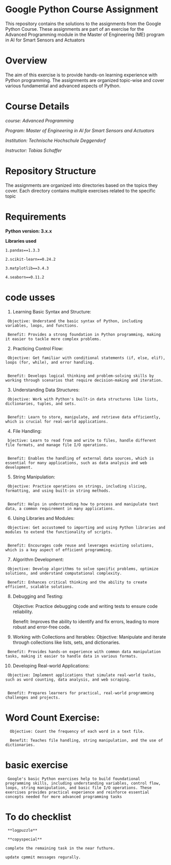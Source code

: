 # Google Python Course Assignment 
 This repository contains the solutions to the assignments from the Google Python Course. These assignments are part of an exercise for the Advanced Programming module in the Master of Engineering (ME) program in AI for Smart Sensors and Actuators

 # Overview
The aim of this exercise is to provide hands-on learning experience with Python programming. The assignments are organized topic-wise and cover various fundamental and advanced aspects of Python.

# Course Details

 *course: Advanced Programming*

 *Program: Master of Engineering in AI for Smart Sensors and Actuators*

 *Institution: Technische Hochschule Deggendorf*

 *Instructor: Tobias Schaffer*

 # Repository Structure

 The assignments are organized into directories based on the topics they cover. Each directory contains multiple exercises related to the specific topic


# Requirements
 **Python version: 3.x.x**
  
**Libraries used**
    
    1.pandas==1.3.3

    2.scikit-learn==0.24.2

    3.matplotlib==3.4.3

    4.seaborn==0.11.2

# code usses
 
   1. Learning Basic Syntax and Structure:

     Objective: Understand the basic syntax of Python, including   variables, loops, and functions.

     Benefit: Provides a strong foundation in Python programming, making it easier to tackle more complex problems.


   2. Practicing Control Flow:
 
     Objective: Get familiar with conditional statements (if, else, elif), loops (for, while), and error handling.


     Benefit: Develops logical thinking and problem-solving skills by working through scenarios that require decision-making and iteration.


   3. Understanding Data Structures:

     Objective: Work with Python's built-in data structures like lists, dictionaries, tuples, and sets.


     Benefit: Learn to store, manipulate, and retrieve data efficiently, which is crucial for real-world applications.


   4. File Handling:

     bjective: Learn to read from and write to files, handle different file formats, and manage file I/O operations.

      
     Benefit: Enables the handling of external data sources, which is essential for many applications, such as data analysis and web development.


   5. String Manipulation:

     Objective: Practice operations on strings, including slicing, formatting, and using built-in string methods.


     Benefit: Helps in understanding how to process and manipulate text data, a common requirement in many applications.


   6. Using Libraries and Modules:


     Objective: Get accustomed to importing and using Python libraries and modules to extend the functionality of scripts.


     Benefit: Encourages code reuse and leverages existing solutions, which is a key aspect of efficient programming.


   7. Algorithm Development:

     Objective: Develop algorithms to solve specific problems, optimize solutions, and understand computational complexity.

     Benefit: Enhances critical thinking and the ability to create efficient, scalable solutions.


  8. Debugging and Testing:

     Objective: Practice debugging code and writing tests to ensure code reliability.


     Benefit: Improves the ability to identify and fix errors, leading to more robust and error-free code.


   9. Working with Collections and Iterables:
     Objective: Manipulate and iterate through collections like lists, sets, and dictionaries.


     Benefit: Provides hands-on experience with common data manipulation tasks, making it easier to handle data in various formats.


  10. Developing Real-world Applications:

     Objective: Implement applications that simulate real-world tasks, such as word counting, data analysis, and web scraping.


     Benefit: Prepares learners for practical, real-world programming challenges and projects.

 # Word Count Exercise:

      Objective: Count the frequency of each word in a text file.

      Benefit: Teaches file handling, string manipulation, and the use of dictionaries.

 # basic exercise

     Google's basic Python exercises help to build foundational programming skills, including understanding variables, control flow, loops, string manipulation, and basic file I/O operations. These exercises provides practical experience and reinforce essential concepts needed for more advanced programming tasks

 # To do checklist

     **logpuzzle**

     **copyspecial**

    complete the remaining task in the near futhure.

    update cpmmit messages regurally.

